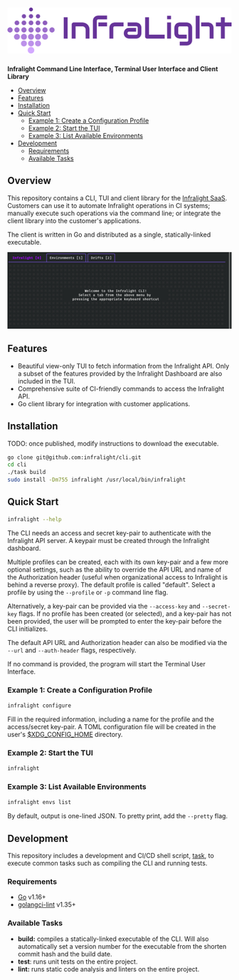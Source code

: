 # ![Infralight Logo](project-logo.png)

**Infralight Command Line Interface, Terminal User Interface and Client Library**

<!-- vim-markdown-toc GFM -->

* [Overview](#overview)
* [Features](#features)
* [Installation](#installation)
* [Quick Start](#quick-start)
    * [Example 1: Create a Configuration Profile](#example-1-create-a-configuration-profile)
    * [Example 2: Start the TUI](#example-2-start-the-tui)
    * [Example 3: List Available Environments](#example-3-list-available-environments)
* [Development](#development)
    * [Requirements](#requirements)
    * [Available Tasks](#available-tasks)

<!-- vim-markdown-toc -->

## Overview

This repository contains a CLI, TUI and client library for the
[Infralight SaaS](https://infralight.co). Customers can use it to automate Infralight
operations in CI systems; manually execute such operations via the command line;
or integrate the client library into the customer's applications.

The client is written in Go and distributed as a single, statically-linked
executable.

![](screenshot.jpg)

## Features

- Beautiful view-only TUI to fetch information from the Infralight API. Only a
  subset of the features provided by the Infralight Dashboard are also included
  in the TUI.
- Comprehensive suite of CI-friendly commands to access the Infralight API.
- Go client library for integration with customer applications.

## Installation

TODO: once published, modify instructions to download the executable.

```sh
go clone git@github.com:infralight/cli.git
cd cli
./task build
sudo install -Dm755 infralight /usr/local/bin/infralight
```

## Quick Start

```sh
infralight --help
```

The CLI needs an access and secret key-pair to authenticate with the Infralight
API server. A keypair must be created through the Infralight dashboard.

Multiple profiles can be created, each with its own key-pair and a few more
optional settings, such as the ability to override the API URL and name of the
Authorization header (useful when organizational access to Infralight is behind
a reverse proxy). The default profile is called "default". Select a profile by
using the `--profile` or `-p` command line flag.

Alternatively, a key-pair can be provided via the `--access-key` and `--secret-key`
flags. If no profile has been created (or selected), and a key-pair has not
been provided, the user will be prompted to enter the key-pair before the CLI
initializes.

The default API URL and Authorization header can also be modified via the
`--url` and `--auth-header` flags, respectively.

If no command is provided, the program will start the Terminal User Interface.

### Example 1: Create a Configuration Profile

```sh
infralight configure
```

Fill in the required information, including a name for the profile and the
access/secret key-pair. A TOML configuration file will be created in the user's
[$XDG_CONFIG_HOME](https://specifications.freedesktop.org/basedir-spec/basedir-spec-latest.html) directory.

### Example 2: Start the TUI

```sh
infralight
```

### Example 3: List Available Environments

```sh
infralight envs list
```

By default, output is one-lined JSON. To pretty print, add the `--pretty` flag.

## Development

This repository includes a development and CI/CD shell script, [task](task), to
execute common tasks such as compiling the CLI and running tests.

### Requirements

* [Go](https://golang.org/) v1.16+
* [golangci-lint](https://golangci-lint.run/) v1.35+

### Available Tasks

- **build:** compiles a statically-linked executable of the CLI. Will also
  automatically set a version number for the executable from the shorten commit
  hash and the build date.
- **test**: runs unit tests on the entire project.
- **lint:** runs static code analysis and linters on the entire project.
